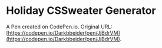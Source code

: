# Holiday CSSweater Generator

A Pen created on CodePen.io. Original URL: [https://codepen.io/Darkbbeider/pen/JjBdrVM](https://codepen.io/Darkbbeider/pen/JjBdrVM).

